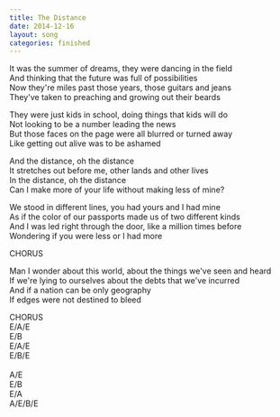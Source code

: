 ```yaml
---
title: The Distance
date: 2014-12-16
layout: song
categories: finished
---
```

It was the summer of dreams, they were dancing in the field  
And thinking that the future was full of possibilities  
Now they're miles past those years, those guitars and jeans  
They've taken to preaching and growing out their beards

They were just kids in school, doing things that kids will do  
Not looking to be a number leading the news  
But those faces on the page were all blurred or turned away  
Like getting out alive was to be ashamed

<div class="chorus">
	And the distance, oh the distance<br/>
	It stretches out before me, other lands and other lives<br/>
	In the distance, oh the distance<br/>
	Can I make more of your life without making less of mine?
</div>

We stood in different lines, you had yours and I had mine  
As if the color of our passports made us of two different kinds  
And I was led right through the door, like a million times before  
Wondering if you were less or I had more

<div class="chorus">CHORUS</div>

Man I wonder about this world, about the things we've seen and heard  
If we're lying to ourselves about the debts that we've incurred  
And if a nation can be only geography  
If edges were not destined to bleed

<div class="chorus">CHORUS</div>

<div class="chords">
	E/A/E<br/>
	E/B<br/>
	E/A/E<br/>
	E/B/E<br/>
	<br/>
	A/E<br/>
	E/B<br/>
	E/A<br/>
	A/E/B/E
</div>
